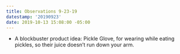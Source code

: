 ```yaml
---
title: Observations 9-23-19
datestamp: '20190923'
date: 2019-10-13 15:08:00 -05:00
---
```


- A blockbuster product idea: Pickle Glove, for wearing while eating pickles, so their juice doesn’t run down your arm.
